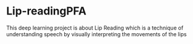 # Lip-readingPFA
This deep learning project is about Lip Reading which is a technique of understanding speech by visually interpreting the movements of the lips
